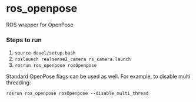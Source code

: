 # ros_openpose
ROS wrapper for OpenPose

### Steps to run
1. `source devel/setup.bash`
1. `roslaunch realsense2_camera rs_camera.launch`
1. `rosrun ros_openpose rosOpenpose`

Standard OpenPose flags can be used as well. For example, to disable multi threading:
```
rosrun ros_openpose rosOpenpose --disable_multi_thread
```
